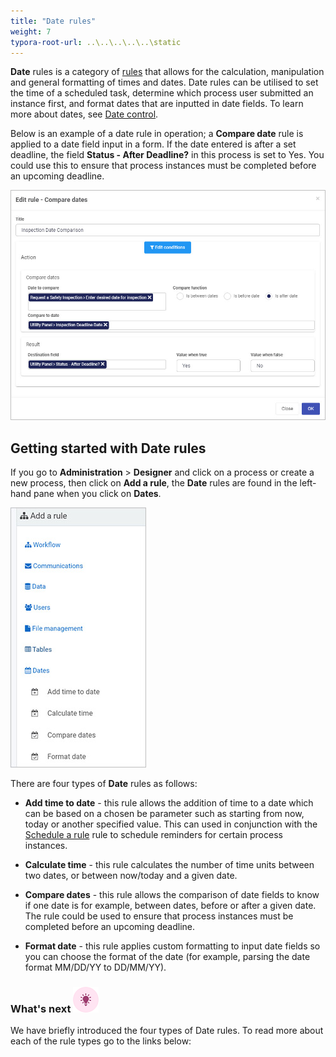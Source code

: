```yaml
---
title: "Date rules"
weight: 7
typora-root-url: ..\..\..\..\..\static
---
```


**Date** rules is a category of [rules](/platform/rules/) that allows for the calculation, manipulation and general formatting of times and dates. Date rules can be utilised to set the time of a scheduled task, determine which process user submitted an instance first, and format dates that are inputted in date fields. To learn more about dates, see [Date control](/platform/controls/input/date/).

Below is an example of a date rule in operation; a **Compare date** rule is applied to a date field input in a form. If the date entered is after a set deadline,  the field **Status - After Deadline?** in this process is set to Yes. You could use this to ensure that process instances must be completed before an upcoming deadline.

 ![Date rules](/images/date-rules-compare-date-screen.jpg)



## Getting started with Date rules ##

If you go to **Administration** > **Designer** and click on a process or create a new process, then click on **Add a rule**, the **Date** rules are found in the left-hand pane when you click on **Dates**.

![Date rules](/images/date-rules-all.jpg)



There are four types of **Date** rules as follows:

- **Add time to date** - this rule allows the addition of time to a date which can be based on a chosen be parameter such as starting from now, today or another specified value. This can used in conjunction with the [Schedule a rule](/platform/rules/workflow/schedule-a-rule/) rule to schedule reminders for certain process instances.

- **Calculate time** - this rule calculates the number of time units between two dates, or between now/today and a given date.

- **Compare dates** - this rule allows the comparison of date fields to know if one date is for example, between dates, before or after a given date. The rule could be used to ensure that process instances must be completed before an upcoming deadline.

- **Format date** - this rule applies custom formatting to input date fields so you can choose the format of the date (for example, parsing the date format MM/DD/YY to DD/MM/YY).

  

### What's next  ![Idea icon](/images/18.png) ###

We have briefly introduced the four types of Date rules. To read more about each of the rule types go to the links below:
